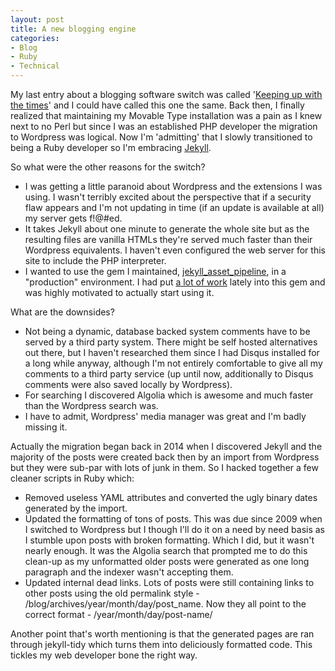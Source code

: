 ```yaml
---
layout: post
title: A new blogging engine
categories:
- Blog
- Ruby
- Technical
---
```

My last entry about a blogging software switch was called '[Keeping up with the times](http://www.rusiczki.net/2009/04/02/keeping-up-with-the-times/)' and I could have called this one the same. Back then, I finally realized that maintaining my Movable Type installation was a pain as I knew next to no Perl but since I was an established PHP developer the migration to Wordpress was logical. Now I'm 'admitting' that I slowly transitioned to being a Ruby developer so I'm embracing [Jekyll](https://jekyllrb.com/).

So what were the other reasons for the switch?

* I was getting a little paranoid about Wordpress and the extensions I was using. I wasn't terribly excited about the perspective that if a security flaw appears and I'm not updating in time (if an update is available at all) my server gets f!@#ed.
* It takes Jekyll about one minute to generate the whole site but as the resulting files are vanilla HTMLs they're served much faster than their Wordpress equivalents. I haven't even configured the web server for this site to include the PHP interpreter.
* I wanted to use the gem I maintained, [jekyll_asset_pipeline](https://github.com/matthodan/jekyll-asset-pipeline), in a "production" environment. I had put [a lot of work](http://www.rusiczki.net/2017/12/27/my-adventures-in-social-coding/) lately into this gem and was highly motivated to actually start using it.

What are the downsides?

* Not being a dynamic, database backed system comments have to be served by a third party system. There might be self hosted alternatives out there, but I haven't researched them since I had Disqus installed for a long while anyway, although I'm not entirely comfortable to give all my comments to a third party service (up until now, additionally to Disqus comments were also saved locally by Wordpress).
* For searching I discovered Algolia which is awesome and much faster than the Wordpress search was.
* I have to admit, Wordpress' media manager was great and I'm badly missing it.

Actually the migration began back in 2014 when I discovered Jekyll and the majority of the posts were created back then by an import from Wordpress but they were sub-par with lots of junk in them. So I hacked together a few cleaner scripts in Ruby which:

* Removed useless YAML attributes and converted the ugly binary dates generated by the import.
* Updated the formatting of tons of posts. This was due since 2009 when I switched to Wordpress but I though I'll do it on a need by need basis as I stumble upon posts with broken formatting. Which I did, but it wasn't nearly enough. It was the Algolia search that prompted me to do this clean-up as my unformatted older posts were generated as one long paragraph and the indexer wasn't accepting them.
* Updated internal dead links. Lots of posts were still containing links to other posts using the old permalink style - /blog/archives/year/month/day/post_name. Now they all point to the correct format - /year/month/day/post-name/ 

Another point that's worth mentioning is that the generated pages are ran through jekyll-tidy which turns them into deliciously formatted code. This tickles my web developer bone the right way.
